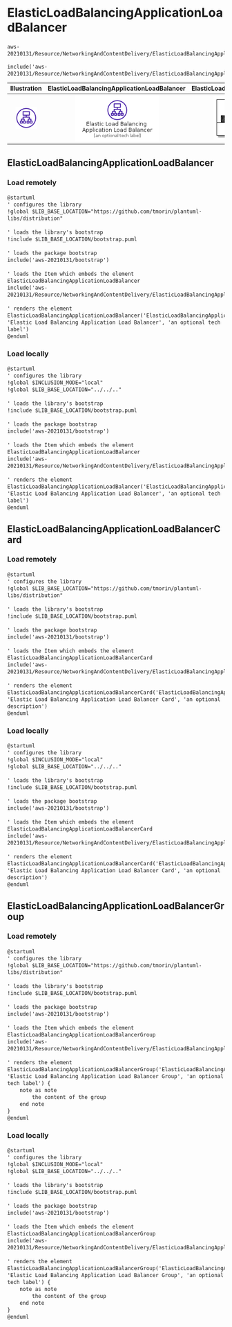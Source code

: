 # ElasticLoadBalancingApplicationLoadBalancer


```text
aws-20210131/Resource/NetworkingAndContentDelivery/ElasticLoadBalancingApplicationLoadBalancer
```

```text
include('aws-20210131/Resource/NetworkingAndContentDelivery/ElasticLoadBalancingApplicationLoadBalancer')
```



| Illustration | ElasticLoadBalancingApplicationLoadBalancer | ElasticLoadBalancingApplicationLoadBalancerCard | ElasticLoadBalancingApplicationLoadBalancerGroup |
| :---: | :---: | :---: | :---: |
| ![illustration for Illustration](../../../aws-20210131/Resource/NetworkingAndContentDelivery/ElasticLoadBalancingApplicationLoadBalancer.png) | ![illustration for ElasticLoadBalancingApplicationLoadBalancer](../../../aws-20210131/Resource/NetworkingAndContentDelivery/ElasticLoadBalancingApplicationLoadBalancer.Local.png) | ![illustration for ElasticLoadBalancingApplicationLoadBalancerCard](../../../aws-20210131/Resource/NetworkingAndContentDelivery/ElasticLoadBalancingApplicationLoadBalancerCard.Local.png) | ![illustration for ElasticLoadBalancingApplicationLoadBalancerGroup](../../../aws-20210131/Resource/NetworkingAndContentDelivery/ElasticLoadBalancingApplicationLoadBalancerGroup.Local.png) |




## ElasticLoadBalancingApplicationLoadBalancer

### Load remotely
```plantuml
@startuml
' configures the library
!global $LIB_BASE_LOCATION="https://github.com/tmorin/plantuml-libs/distribution"

' loads the library's bootstrap
!include $LIB_BASE_LOCATION/bootstrap.puml

' loads the package bootstrap
include('aws-20210131/bootstrap')

' loads the Item which embeds the element ElasticLoadBalancingApplicationLoadBalancer
include('aws-20210131/Resource/NetworkingAndContentDelivery/ElasticLoadBalancingApplicationLoadBalancer')

' renders the element
ElasticLoadBalancingApplicationLoadBalancer('ElasticLoadBalancingApplicationLoadBalancer', 'Elastic Load Balancing Application Load Balancer', 'an optional tech label')
@enduml
```

### Load locally
```plantuml
@startuml
' configures the library
!global $INCLUSION_MODE="local"
!global $LIB_BASE_LOCATION="../../.."

' loads the library's bootstrap
!include $LIB_BASE_LOCATION/bootstrap.puml

' loads the package bootstrap
include('aws-20210131/bootstrap')

' loads the Item which embeds the element ElasticLoadBalancingApplicationLoadBalancer
include('aws-20210131/Resource/NetworkingAndContentDelivery/ElasticLoadBalancingApplicationLoadBalancer')

' renders the element
ElasticLoadBalancingApplicationLoadBalancer('ElasticLoadBalancingApplicationLoadBalancer', 'Elastic Load Balancing Application Load Balancer', 'an optional tech label')
@enduml
```

## ElasticLoadBalancingApplicationLoadBalancerCard

### Load remotely
```plantuml
@startuml
' configures the library
!global $LIB_BASE_LOCATION="https://github.com/tmorin/plantuml-libs/distribution"

' loads the library's bootstrap
!include $LIB_BASE_LOCATION/bootstrap.puml

' loads the package bootstrap
include('aws-20210131/bootstrap')

' loads the Item which embeds the element ElasticLoadBalancingApplicationLoadBalancerCard
include('aws-20210131/Resource/NetworkingAndContentDelivery/ElasticLoadBalancingApplicationLoadBalancer')

' renders the element
ElasticLoadBalancingApplicationLoadBalancerCard('ElasticLoadBalancingApplicationLoadBalancerCard', 'Elastic Load Balancing Application Load Balancer Card', 'an optional description')
@enduml
```

### Load locally
```plantuml
@startuml
' configures the library
!global $INCLUSION_MODE="local"
!global $LIB_BASE_LOCATION="../../.."

' loads the library's bootstrap
!include $LIB_BASE_LOCATION/bootstrap.puml

' loads the package bootstrap
include('aws-20210131/bootstrap')

' loads the Item which embeds the element ElasticLoadBalancingApplicationLoadBalancerCard
include('aws-20210131/Resource/NetworkingAndContentDelivery/ElasticLoadBalancingApplicationLoadBalancer')

' renders the element
ElasticLoadBalancingApplicationLoadBalancerCard('ElasticLoadBalancingApplicationLoadBalancerCard', 'Elastic Load Balancing Application Load Balancer Card', 'an optional description')
@enduml
```

## ElasticLoadBalancingApplicationLoadBalancerGroup

### Load remotely
```plantuml
@startuml
' configures the library
!global $LIB_BASE_LOCATION="https://github.com/tmorin/plantuml-libs/distribution"

' loads the library's bootstrap
!include $LIB_BASE_LOCATION/bootstrap.puml

' loads the package bootstrap
include('aws-20210131/bootstrap')

' loads the Item which embeds the element ElasticLoadBalancingApplicationLoadBalancerGroup
include('aws-20210131/Resource/NetworkingAndContentDelivery/ElasticLoadBalancingApplicationLoadBalancer')

' renders the element
ElasticLoadBalancingApplicationLoadBalancerGroup('ElasticLoadBalancingApplicationLoadBalancerGroup', 'Elastic Load Balancing Application Load Balancer Group', 'an optional tech label') {
    note as note
        the content of the group
    end note
}
@enduml
```

### Load locally
```plantuml
@startuml
' configures the library
!global $INCLUSION_MODE="local"
!global $LIB_BASE_LOCATION="../../.."

' loads the library's bootstrap
!include $LIB_BASE_LOCATION/bootstrap.puml

' loads the package bootstrap
include('aws-20210131/bootstrap')

' loads the Item which embeds the element ElasticLoadBalancingApplicationLoadBalancerGroup
include('aws-20210131/Resource/NetworkingAndContentDelivery/ElasticLoadBalancingApplicationLoadBalancer')

' renders the element
ElasticLoadBalancingApplicationLoadBalancerGroup('ElasticLoadBalancingApplicationLoadBalancerGroup', 'Elastic Load Balancing Application Load Balancer Group', 'an optional tech label') {
    note as note
        the content of the group
    end note
}
@enduml
```

